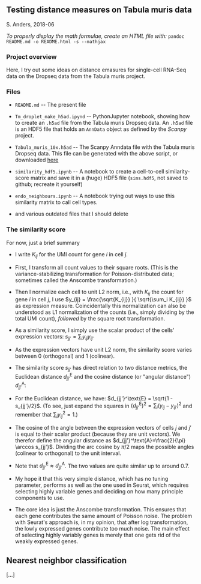 ## Testing distance measures on Tabula muris data

S. Anders, 2018-06


*To properly display the math formulae, create an HTML file with:* 
`pandoc README.md -o README.html -s --mathjax
`

### Project overview

Here, I try out some ideas on distance emasures for single-cell RNA-Seq data on the Dropseq data from the Tabula muris project.


### Files

- `README.md` -- The present file

- `Tm_droplet_make_h5ad.ipynd` -- PythonJupyter notebook, showing how to create an `.h5ad` file from the Tabula muris Dropseq data. An `.h5ad` file is an HDF5 file that holds an `AnnData` object as defined by the *Scanpy* project.

- `Tabula_muris_10x.h5ad` -- The Scanpy Anndata file with the Tabula muris Dropseq data. This file can be generated with the above script, or downloaded [here](http://www.zmbh.uni-heidelberg.de/Anders/div/Tabula_muris_10x.h5ad)

- `similarity_hdf5.ipynb` -- A notebook to create a cell-to-cell similarity-score matrix and save it in a (huge) HDF5 file (`sims.hdf5`, not saved to github; recreate it yourself)

- `endo_neighbours.ipynb` -- A notebook trying out ways to use this similarity matrix to call cell types.

- and various outdated files that I should delete

### The similarity score

For now, just a brief summary

- I write $K_{ij}$ for the UMI count for gene $i$ in cell $j$.

- First, I transform all count values to their square roots. (This is the variance-stabilizing transformation for Poisson-distributed data; sometimes called the Anscombe transformation.)

- Then I normalize each cell to unit L2 norm, i.e., with $K_{ij}$ the count for gene $i$ in cell $j$, I use $y_{ij} = \frac{\sqrt{K_{ij}} }{ \sqrt{\sum_i K_{ij}} }$ as expression measure. Coincidentally this normalization can also be understood as L1 normalization of the counts (i.e., simply dividing by the total UMI count), *followed* by the square root transformation.

- As a similarity score, I simply use the scalar product of the cells' expression vectors: $s_{jj'} = \sum_i y_{ij} y_{ij'}$

- As the expression vectors have unit L2 norm, the similarity score varies between 0 (orthogonal) and 1 (colinear).

- The similarity score $s_{jj'}$ has direct relation to two distance metrics, the Euclidean distance $d_{jj'}^\text{E}$ and the cosine distance (or "angular distance") $d_{jj'}^\text{A}$:

- For the Euclidean distance, we have: $d_{jj'}^\text{E} = \sqrt{1 - s_{jj'}/2}$. (To see, just expand the squares in $(d^\text{E}_{jj'})^2 = \sum_i(y_{ij}-y_{ij'})^2$ and remember that $\sum_i y_{ij}^2=1$.) 

- The cosine of the angle between the expression vectors of cells $j$ and $j'$ is equal to their scalar product (because they are unit vectors). We therefor define the angular distance as $d_{jj'}^\text{A}=\frac{2}{\pi} \arccos s_{jj'}$. Dividing the arc cosine by $\pi/2$ maps the possible angles (colinear to orthogonal) to the unit interval.

- Note that $d^\text{E}_{jj'} \approx d^\text{A}_{jj'}$. The two values are quite similar up to around 0.7.

- My hope it that this very simple distance, which has no tuning parameter, performs as well as the one used in Seurat, which requires selecting highly variable genes and deciding on how many principle components to use.

- The core idea is just the Anscombe transformation. This ensures that each gene contributes the same amount of Poisson noise. The problem with Seurat's approach is, in my opinion, that after log transformation, the lowly expressed genes contribute too much noise. The main effect of selecting highly variably genes is 
merely that one gets rid of the weakly expressed genes.


## Nearest neighbor classification

[...]